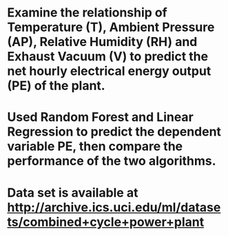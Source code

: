 # Examine the relationship of Temperature (T), Ambient Pressure (AP), Relative Humidity (RH) and Exhaust Vacuum (V) to predict the net hourly electrical energy output (PE) of the plant.

# Used Random Forest and Linear Regression to predict the dependent variable PE, then compare the performance of the two algorithms.

# Data set is available at http://archive.ics.uci.edu/ml/datasets/combined+cycle+power+plant
